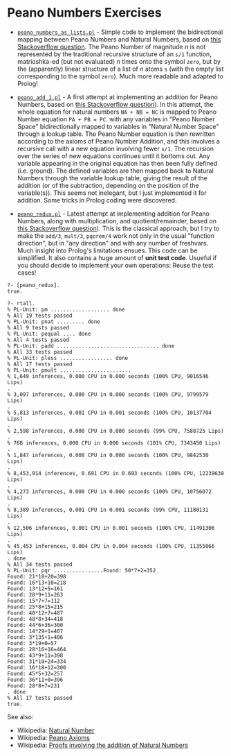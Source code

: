 # Peano Numbers Exercises

- [`peano_numbers_as_lists.pl`](peano_numbers_as_lists.pl) - Simple code to implement the bidirectional mapping between Peano Numbers and Natural Numbers, based on [this Stackoverflow question](https://stackoverflow.com/questions/8954435/convert-peano-number-sn-to-integer-in-prolog). The Peano Number of magnitude _n_ is not represented by the traditional recursive structure of an `s/1` function, matrioshka-ed (but not evaluated) _n_ times onto the symbol `zero`, but by the (apparently) linear structure of a list of _n_ atoms `s` (with the empty list corresponding to the symbol `zero`). Much more readable and adapted to Prolog!

- [`peano_add_1.pl`](peano_add_1.pl) - A first attempt at implementing an addition for Peano Numbers, based on [this Stackoverflow question](https://stackoverflow.com/questions/62088500/how-can-i-write-two-predicates-a-division-and-remainder-in-prolog)). In this attempt, the whole equation for natural numbers `NA + NB = NC` is mapped to Peano Number equation `PA + PB = PC`. with any variables in "Peano Number Space" bidirectionally mapped to variables in "Natural Number Space" through a lookup table. The Peano Number equation is then rewritten according to the axioms of Peano Number Addition, and this involves a recursive call with a new equation involving fewer `s/1`. The recursion over the series of new equations continues until it bottoms out. Any variable appearing in the original equation has then been fully defined (i.e. ground). The defined variables are then mapped back to Natural Numbers through the variable lookup table, giving the result of the addition (or of the subtraction, depending on the position of the variable(s)). This seems not inelegant, but I just implemented it for addition. Some tricks in Prolog coding were discovered. 

- [`peano_redux.pl`](peano_redux.pl) - Latest attempt at implementing addition for Peano Numbers, along with multiplication, and quotient/remainder, based on [this Stackoverflow question](https://stackoverflow.com/questions/62132704/times-quotient-and-remainder-predicates-in-prolog)). This is the classical approach, but I try to make the `add/3`, `mult/3`, `pqorem/4` work not only in the usual "function direction", but in "any direction" and with any number of freshvars. Much insight into Prolog's limitations ensues. This code can be simplified. It also contains a huge amount of **unit test code**. Usueful if you should decide to implement your own operations: Reuse the test cases!

```
?- [peano_redux].                   
true.

?- rtall.
% PL-Unit: pm ................... done
% All 19 tests passed                                                                                                                                       
% PL-Unit: pnat ......... done                                                                                                                              
% All 9 tests passed                                                                                                                                        
% PL-Unit: pequal .... done                                                                                                                                 
% All 4 tests passed                                                                                                                                        
% PL-Unit: padd ................................. done                                                                                                      
% All 33 tests passed                                                                                                                                       
% PL-Unit: pless ................. done                                                                                                                     
% All 17 tests passed                                                                                                                                       
% PL-Unit: pmult .......................
% 1,649 inferences, 0.000 CPU in 0.000 seconds (100% CPU, 9016546 Lips)                                                                                     
.
% 3,097 inferences, 0.000 CPU in 0.000 seconds (100% CPU, 9799579 Lips)                                                                                     
.
% 5,813 inferences, 0.001 CPU in 0.001 seconds (100% CPU, 10137704 Lips)                                                                                    
.
% 2,598 inferences, 0.000 CPU in 0.000 seconds (99% CPU, 7588725 Lips)
.
% 768 inferences, 0.000 CPU in 0.000 seconds (101% CPU, 7343450 Lips)
.
% 1,847 inferences, 0.000 CPU in 0.000 seconds (100% CPU, 9842530 Lips)
.
% 8,453,914 inferences, 0.691 CPU in 0.693 seconds (100% CPU, 12239638 Lips)
.
% 4,273 inferences, 0.000 CPU in 0.000 seconds (100% CPU, 10756072 Lips)
.
% 8,389 inferences, 0.001 CPU in 0.001 seconds (99% CPU, 11180131 Lips)
.
% 12,506 inferences, 0.001 CPU in 0.001 seconds (100% CPU, 11491306 Lips)
.
% 45,453 inferences, 0.004 CPU in 0.004 seconds (100% CPU, 11355066 Lips)
. done
% All 34 tests passed
% PL-Unit: pqr ................Found: 50*7+2=352
Found: 21*18+20=398
Found: 16*13+10=218
Found: 13*12+5=161
Found: 28*9+11=263
Found: 15*7+7=112
Found: 25*8+15=215
Found: 40*12+7=487
Found: 48*8+34=418
Found: 44*6+36=300
Found: 14*29+1=407
Found: 3*135+1=406
Found: 3*19+0=57
Found: 28*16+16=464
Found: 43*9+11=398
Found: 31*10+24=334
Found: 16*18+12=300
Found: 45*5+32=257
Found: 36*11+0=396
Found: 28*8+7=231
. done
% All 17 tests passed
true.
```

See also: 

- Wikipedia: [Natural Number](https://en.wikipedia.org/wiki/Natural_number)
- Wikipedia: [Peano Axioms](https://en.wikipedia.org/wiki/Peano_axioms)
- Wikipedia: [Proofs involving the addition of Natural Numbers](https://en.wikipedia.org/wiki/Proofs_involving_the_addition_of_natural_numbers)
